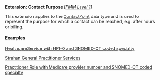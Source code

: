 **Extension: Contact Purpose** *[[FMM Level 1](guidance.html)]*

This extension applies to the [ContactPoint](http://hl7.org/fhir/datatypes.html#ContactPoint) data type and is used to represent the purpose for which a contact can be reached, e.g. after hours or billing.

#### Examples

[HealthcareService with HPI-O and SNOMED-CT coded specialty](HealthcareService-example0.html)

[Strahan General Practitioner Services](HealthcareService-example3.html)

[Practitioner Role with Medicare provider number and SNOMED-CT coded specialty](PractitionerRole-example0.html)
